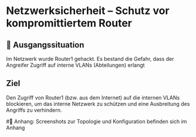 # Netzwerksicherheit – Schutz vor kompromittiertem Router 

## 📝 Ausgangssituation
Im Netzwerk wurde Router1 gehackt. Es bestand die Gefahr, dass der Angreifer Zugriff auf interne VLANs (Abteilungen) erlangt
## Ziel
Den Zugriff von Router1 (bzw. aus dem Internet) auf die internen VLANs blockieren, um das interne Netzwerk zu schützen und eine Ausbreitung des Angriffs zu verhindern.

#📎 Anhang:
Screenshots zur Topologie und Konfiguration befinden sich im Anhang
